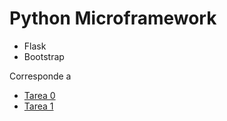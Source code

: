 # Python Microframework

+ Flask
+ Bootstrap 

Corresponde a
 
- [Tarea 0](Tarea_0.html)
- [Tarea 1](Tarea_1.html)
